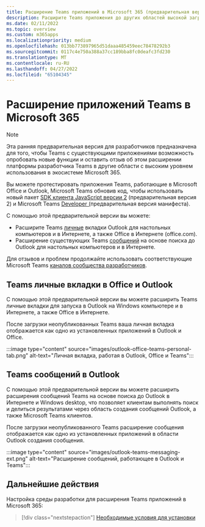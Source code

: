 ```yaml
---
title: Расширение Teams приложений в Microsoft 365 (предварительная версия)
description: Расширите Teams приложения до других областей высокой загрузки Microsoft 365
ms.date: 02/11/2022
ms.topic: overview
ms.custom: m365apps
ms.localizationpriority: medium
ms.openlocfilehash: 013bb773897965d51daaa485459eec78478292b3
ms.sourcegitcommit: 0117c4e750a388a37cc189bba8fc0deafc3fd230
ms.translationtype: MT
ms.contentlocale: ru-RU
ms.lasthandoff: 04/27/2022
ms.locfileid: "65104345"
---
```

# <a name="extend-teams-apps-across-microsoft-365"></a>Расширение приложений Teams в Microsoft 365

> [!NOTE]
> Эта ранняя предварительная версия для разработчиков предназначена для того, чтобы Teams с существующими приложениями возможность опробовать новые функции и оставить отзыв об этом расширении платформы разработчика Teams в другие области с высоким уровнем использования в экосистеме Microsoft 365.[](/microsoftteams/platform/feedback)

Вы можете протестировать приложения Teams, работающие в Microsoft Office и Outlook, Microsoft Teams обновив код, чтобы использовать новый пакет [SDK клиента JavaScript версии 2](using-teams-client-sdk-preview.md) (предварительная версия 2) и Microsoft Teams [Developer (](../resources/schema/manifest-schema-dev-preview.md)предварительная версия манифеста).

С помощью этой предварительной версии вы можете:

- Расширите Teams [личные](/microsoftteams/platform/tabs/how-to/create-personal-tab) вкладки Outlook для настольных компьютеров и в Интернете, а также Office в Интернете (office.com).
- Расширение существующих Teams [сообщений](/microsoftteams/platform/messaging-extensions/how-to/search-commands/define-search-command) на основе поиска до Outlook для настольных компьютеров и в Интернете.

Для отзывов и проблем продолжайте использовать соответствующие Microsoft Teams [каналов сообщества разработчиков](/microsoftteams/platform/feedback).

## <a name="teams-personal-tabs-in-office-and-outlook"></a>Teams личные вкладки в Office и Outlook

С помощью этой предварительной версии вы можете расширить Teams личные вкладки для запуска в Outlook на Windows компьютере и в Интернете, а также Office в Интернете.

После загрузки неопубликованных Teams ваша личная вкладка отображается как одно из установленных приложений в Outlook и Office.

:::image type="content" source="images/outlook-office-teams-personal-tab.png" alt-text="Личная вкладка, работая в Outlook, Office и Teams":::

## <a name="teams-message-extensions-in-outlook"></a>Teams сообщений в Outlook

С помощью этой предварительной версии вы можете расширить расширения сообщений Teams на основе поиска до Outlook в Интернете и Windows desktop, что позволяет клиентам выполнять поиск и делиться результатами через область создания сообщений Outlook, а также Microsoft Teams клиентов.

После загрузки неопубликованного Teams расширение сообщения отображается как одно из установленных приложений в области Outlook создания сообщения.

:::image type="content" source="images/outlook-teams-messaging-ext.png" alt-text="Расширение сообщений, работающее в Outlook и Teams":::

## <a name="next-steps"></a>Дальнейшие действия

Настройка среды разработки для расширения Teams приложений в Microsoft 365:

> [!div class="nextstepaction"]
> [Необходимые условия для установки](prerequisites.md)
